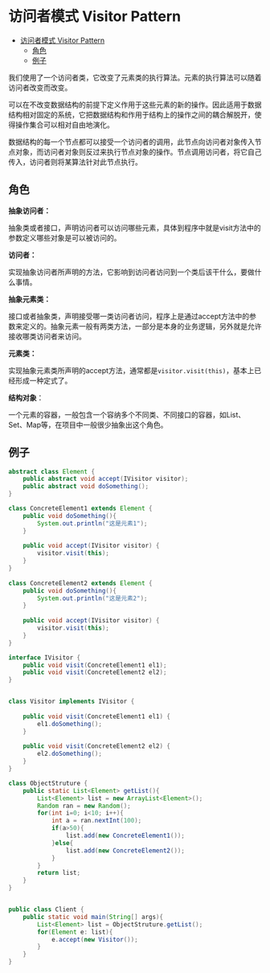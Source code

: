 # 访问者模式 Visitor Pattern

<!-- TOC -->

- [访问者模式 Visitor Pattern](#访问者模式-visitor-pattern)
    - [角色](#角色)
    - [例子](#例子)

<!-- /TOC -->

我们使用了一个访问者类，它改变了元素类的执行算法。元素的执行算法可以随着访问者改变而改变。


可以在不改变数据结构的前提下定义作用于这些元素的新的操作。因此适用于数据结构相对固定的系统，它把数据结构和作用于结构上的操作之间的耦合解脱开，使得操作集合可以相对自由地演化。

数据结构的每一个节点都可以接受一个访问者的调用，此节点向访问者对象传入节点对象，而访问者对象则反过来执行节点对象的操作。节点调用访问者，将它自己传入，访问者则将某算法针对此节点执行。

## 角色

**抽象访问者：**

抽象类或者接口，声明访问者可以访问哪些元素，具体到程序中就是visit方法中的参数定义哪些对象是可以被访问的。


**访问者：**

实现抽象访问者所声明的方法，它影响到访问者访问到一个类后该干什么，要做什么事情。


**抽象元素类：**

接口或者抽象类，声明接受哪一类访问者访问，程序上是通过accept方法中的参数来定义的。抽象元素一般有两类方法，一部分是本身的业务逻辑，另外就是允许接收哪类访问者来访问。


**元素类：**

实现抽象元素类所声明的accept方法，通常都是`visitor.visit(this)`，基本上已经形成一种定式了。


**结构对象**：

一个元素的容器，一般包含一个容纳多个不同类、不同接口的容器，如List、Set、Map等，在项目中一般很少抽象出这个角色。

## 例子

``` java
abstract class Element {  
    public abstract void accept(IVisitor visitor);  
    public abstract void doSomething();  
}  
```


``` java
class ConcreteElement1 extends Element {  
    public void doSomething(){  
        System.out.println("这是元素1");  
    }  
      
    public void accept(IVisitor visitor) {  
        visitor.visit(this);  
    }  
}  
  
class ConcreteElement2 extends Element {  
    public void doSomething(){  
        System.out.println("这是元素2");  
    }  
      
    public void accept(IVisitor visitor) {  
        visitor.visit(this);  
    }  
} 
```

``` java
interface IVisitor {  
    public void visit(ConcreteElement1 el1);  
    public void visit(ConcreteElement2 el2);  
}
```

``` java

class Visitor implements IVisitor {  
  
    public void visit(ConcreteElement1 el1) {  
        el1.doSomething();  
    }  
      
    public void visit(ConcreteElement2 el2) {  
        el2.doSomething();  
    }  
}
```


``` java
class ObjectStruture {  
    public static List<Element> getList(){  
        List<Element> list = new ArrayList<Element>();  
        Random ran = new Random();  
        for(int i=0; i<10; i++){  
            int a = ran.nextInt(100);  
            if(a>50){  
                list.add(new ConcreteElement1());  
            }else{  
                list.add(new ConcreteElement2());  
            }  
        }  
        return list;  
    }  
} 
```

``` java

public class Client {  
    public static void main(String[] args){  
        List<Element> list = ObjectStruture.getList();  
        for(Element e: list){  
            e.accept(new Visitor());  
        }  
    }  
} 
```